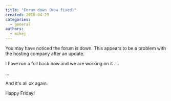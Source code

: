 ```yaml
---
title: "Forum down (Now fixed)"
created: 2016-04-29
categories: 
  - general
authors: 
  - mikej
---
```


You may have noticed the forum is down. This appears to be a problem with the hosting company after an update.

I have run a full back now and we are working on it ....

...

And it's all ok again.

Happy Friday!
